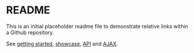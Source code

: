 # README

This is an initial placeholder readme file to demonstrate relative links
within a Github repository.

See [getting started], [showcase], [API] and [AJAX].

[getting started]: lib/md/getting-started.md
[showcase]: lib/md/showcase.md
[API]: lib/md/api.md
[AJAX]: lib/md/ajax.md
